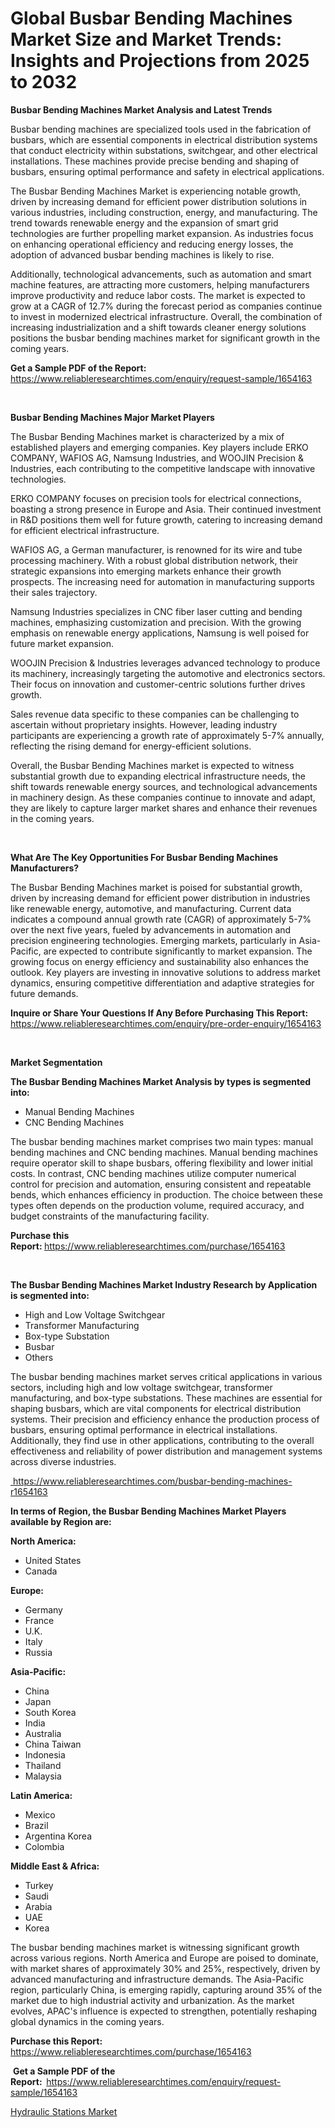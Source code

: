 <p><h1>Global Busbar Bending Machines Market Size and Market Trends: Insights and Projections from 2025 to 2032</h1></p><p><strong>Busbar Bending Machines Market Analysis and Latest Trends</strong></p>
<p><p>Busbar bending machines are specialized tools used in the fabrication of busbars, which are essential components in electrical distribution systems that conduct electricity within substations, switchgear, and other electrical installations. These machines provide precise bending and shaping of busbars, ensuring optimal performance and safety in electrical applications.</p><p>The Busbar Bending Machines Market is experiencing notable growth, driven by increasing demand for efficient power distribution solutions in various industries, including construction, energy, and manufacturing. The trend towards renewable energy and the expansion of smart grid technologies are further propelling market expansion. As industries focus on enhancing operational efficiency and reducing energy losses, the adoption of advanced busbar bending machines is likely to rise.</p><p>Additionally, technological advancements, such as automation and smart machine features, are attracting more customers, helping manufacturers improve productivity and reduce labor costs. The market is expected to grow at a CAGR of 12.7% during the forecast period as companies continue to invest in modernized electrical infrastructure. Overall, the combination of increasing industrialization and a shift towards cleaner energy solutions positions the busbar bending machines market for significant growth in the coming years.</p></p>
<p><strong>Get a Sample PDF of the Report:&nbsp;</strong> <a href="https://www.reliableresearchtimes.com/enquiry/request-sample/1654163?utm_campaign=2141&utm_medium=2&utm_source=Github&utm_content=ia&utm_term=22022025&utm_id=busbar-bending-machines">https://www.reliableresearchtimes.com/enquiry/request-sample/1654163</a></p>
<p>&nbsp;</p>
<p><strong>Busbar Bending Machines Major Market Players</strong></p>
<p><p>The Busbar Bending Machines market is characterized by a mix of established players and emerging companies. Key players include ERKO COMPANY, WAFIOS AG, Namsung Industries, and WOOJIN Precision & Industries, each contributing to the competitive landscape with innovative technologies.</p><p>ERKO COMPANY focuses on precision tools for electrical connections, boasting a strong presence in Europe and Asia. Their continued investment in R&D positions them well for future growth, catering to increasing demand for efficient electrical infrastructure.</p><p>WAFIOS AG, a German manufacturer, is renowned for its wire and tube processing machinery. With a robust global distribution network, their strategic expansions into emerging markets enhance their growth prospects. The increasing need for automation in manufacturing supports their sales trajectory.</p><p>Namsung Industries specializes in CNC fiber laser cutting and bending machines, emphasizing customization and precision. With the growing emphasis on renewable energy applications, Namsung is well poised for future market expansion.</p><p>WOOJIN Precision & Industries leverages advanced technology to produce its machinery, increasingly targeting the automotive and electronics sectors. Their focus on innovation and customer-centric solutions further drives growth.</p><p>Sales revenue data specific to these companies can be challenging to ascertain without proprietary insights. However, leading industry participants are experiencing a growth rate of approximately 5-7% annually, reflecting the rising demand for energy-efficient solutions.</p><p>Overall, the Busbar Bending Machines market is expected to witness substantial growth due to expanding electrical infrastructure needs, the shift towards renewable energy sources, and technological advancements in machinery design. As these companies continue to innovate and adapt, they are likely to capture larger market shares and enhance their revenues in the coming years.</p></p>
<p>&nbsp;</p>
<p><strong>What Are The Key Opportunities For Busbar Bending Machines Manufacturers?</strong></p>
<p><p>The Busbar Bending Machines market is poised for substantial growth, driven by increasing demand for efficient power distribution in industries like renewable energy, automotive, and manufacturing. Current data indicates a compound annual growth rate (CAGR) of approximately 5-7% over the next five years, fueled by advancements in automation and precision engineering technologies. Emerging markets, particularly in Asia-Pacific, are expected to contribute significantly to market expansion. The growing focus on energy efficiency and sustainability also enhances the outlook. Key players are investing in innovative solutions to address market dynamics, ensuring competitive differentiation and adaptive strategies for future demands.</p></p>
<p><strong>Inquire or Share Your Questions If Any Before Purchasing This Report:</strong> <a href="https://www.reliableresearchtimes.com/enquiry/pre-order-enquiry/1654163?utm_campaign=2141&utm_medium=2&utm_source=Github&utm_content=ia&utm_term=22022025&utm_id=busbar-bending-machines">https://www.reliableresearchtimes.com/enquiry/pre-order-enquiry/1654163</a></p>
<p>&nbsp;</p>
<p><strong>Market Segmentation</strong></p>
<p><strong>The Busbar Bending Machines Market Analysis by types is segmented into:</strong></p>
<p><ul><li>Manual Bending Machines</li><li>CNC Bending Machines</li></ul></p>
<p><p>The busbar bending machines market comprises two main types: manual bending machines and CNC bending machines. Manual bending machines require operator skill to shape busbars, offering flexibility and lower initial costs. In contrast, CNC bending machines utilize computer numerical control for precision and automation, ensuring consistent and repeatable bends, which enhances efficiency in production. The choice between these types often depends on the production volume, required accuracy, and budget constraints of the manufacturing facility.</p></p>
<p><strong>Purchase this Report:&nbsp;</strong><a href="https://www.reliableresearchtimes.com/purchase/1654163?utm_campaign=2141&utm_medium=2&utm_source=Github&utm_content=ia&utm_term=22022025&utm_id=busbar-bending-machines">https://www.reliableresearchtimes.com/purchase/1654163</a></p>
<p>&nbsp;</p>
<p><strong>The Busbar Bending Machines Market Industry Research by Application is segmented into:</strong></p>
<p><ul><li>High and Low Voltage Switchgear</li><li>Transformer Manufacturing</li><li>Box-type Substation</li><li>Busbar</li><li>Others</li></ul></p>
<p><p>The busbar bending machines market serves critical applications in various sectors, including high and low voltage switchgear, transformer manufacturing, and box-type substations. These machines are essential for shaping busbars, which are vital components for electrical distribution systems. Their precision and efficiency enhance the production process of busbars, ensuring optimal performance in electrical installations. Additionally, they find use in other applications, contributing to the overall effectiveness and reliability of power distribution and management systems across diverse industries.</p></p>
<p><a href="https://www.reliableresearchtimes.com/busbar-bending-machines-r1654163?utm_campaign=2141&utm_medium=2&utm_source=Github&utm_content=ia&utm_term=22022025&utm_id=busbar-bending-machines">&nbsp;https://www.reliableresearchtimes.com/busbar-bending-machines-r1654163</a></p>
<p><strong>In terms of Region, the Busbar Bending Machines Market Players available by Region are:</strong></p>
<p>
    <p> <strong> North America: </strong>
        <ul>
            <li>United States</li>
            <li>Canada</li>
        </ul>
        </p> 
    <p> <strong> Europe: </strong>
        <ul>
            <li>Germany</li>
            <li>France</li>
            <li>U.K.</li>
            <li>Italy</li>
            <li>Russia</li>
        </ul>
        </p> 
    <p> <strong> Asia-Pacific: </strong>
        <ul>
            <li>China</li>
            <li>Japan</li>
            <li>South Korea</li>
            <li>India</li>
            <li>Australia</li>
            <li>China Taiwan</li>
            <li>Indonesia</li>
            <li>Thailand</li>
            <li>Malaysia</li>
        </ul>
        </p> 
    <p> <strong> Latin America: </strong>
        <ul>
            <li>Mexico</li>
            <li>Brazil</li>
            <li>Argentina Korea</li>
            <li>Colombia</li>
        </ul>
        </p> 
    <p> <strong> Middle East & Africa: </strong>
        <ul>
            <li>Turkey</li>
            <li>Saudi</li>
            <li>Arabia</li>
            <li>UAE</li>
            <li>Korea</li>
        </ul>
    </p>
    </p>
<p><p>The busbar bending machines market is witnessing significant growth across various regions. North America and Europe are poised to dominate, with market shares of approximately 30% and 25%, respectively, driven by advanced manufacturing and infrastructure demands. The Asia-Pacific region, particularly China, is emerging rapidly, capturing around 35% of the market due to high industrial activity and urbanization. As the market evolves, APAC's influence is expected to strengthen, potentially reshaping global dynamics in the coming years.</p></p>
<p><strong>Purchase this Report: </strong><a href="https://www.reliableresearchtimes.com/purchase/1654163?utm_campaign=2141&utm_medium=2&utm_source=Github&utm_content=ia&utm_term=22022025&utm_id=busbar-bending-machines">https://www.reliableresearchtimes.com/purchase/1654163</a></p>
<p>&nbsp;<strong>Get a Sample PDF of the Report:&nbsp;&nbsp;</strong><a href="https://www.reliableresearchtimes.com/enquiry/request-sample/1654163?utm_campaign=2141&utm_medium=2&utm_source=Github&utm_content=ia&utm_term=22022025&utm_id=busbar-bending-machines">https://www.reliableresearchtimes.com/enquiry/request-sample/1654163</a></p>
<p><strong></strong></p>
<p><p><a href="https://github.com/sca704osol/Market-Research-Report-List-1/blob/main/hydraulic-stations-market.md?utm_campaign=2141&utm_medium=2&utm_source=Github&utm_content=ia&utm_term=22022025&utm_id=busbar-bending-machines">Hydraulic Stations Market</a></p></p>